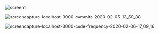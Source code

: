![screen1](https://user-images.githubusercontent.com/25546711/73929122-dd522100-4906-11ea-9554-4212707886fb.png)

![screencapture-localhost-3000-commits-2020-02-05-13_59_38](https://user-images.githubusercontent.com/25546711/73929158-e5aa5c00-4906-11ea-8345-a103dc478f73.png)

![screencapture-localhost-3000-code-frequency-2020-02-06-17_09_16](https://user-images.githubusercontent.com/25546711/73929214-fbb81c80-4906-11ea-9924-5e92632b6326.png)
